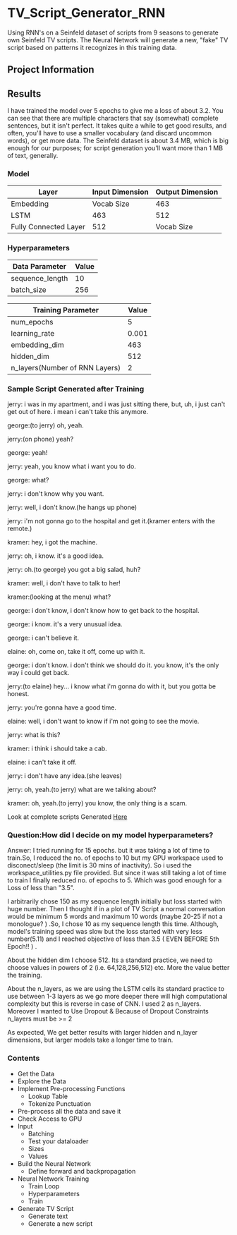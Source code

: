 # TV_Script_Generator_RNN
Using RNN's on a Seinfeld dataset of scripts from 9 seasons to generate own Seinfeld TV scripts. The Neural Network will generate a new, "fake" TV script based on patterns it recognizes in this training data.

## Project Information

## Results

I have trained the model over 5 epochs to give me a loss of about 3.2. You can see that there are multiple characters that say (somewhat) complete sentences, but it isn't perfect. It takes quite a while to get good results, and often, you'll have to use a smaller vocabulary (and discard uncommon words), or get more data. The Seinfeld dataset is about 3.4 MB, which is big enough for our purposes; for script generation you'll want more than 1 MB of text, generally.


### Model
| Layer | Input Dimension | Output Dimension |
| ----- | --------------- | ---------- |
|Embedding|Vocab Size| 463 |
|LSTM|463|512|
|Fully Connected Layer|512|Vocab Size|

### Hyperparameters								
|Data Parameter|Value|
|--------------|------|
|sequence_length| 10|
|batch_size| 256 |

|Training Parameter|Value|
|------------------|-----|
|num_epochs|5|
|learning_rate|0.001|
|embedding_dim|463|
|hidden_dim|512|
|n_layers(Number of RNN Layers)|2|

### Sample Script Generated after Training

jerry: i was in my apartment, and i was just sitting there, but, uh, i just can't get out of here. i mean i can't take this anymore.

george:(to jerry) oh, yeah.

jerry:(on phone) yeah?

george: yeah!

jerry: yeah, you know what i want you to do.

george: what?

jerry: i don't know why you want.

jerry: well, i don't know.(he hangs up phone)

jerry: i'm not gonna go to the hospital and get it.(kramer enters with the remote.)

kramer: hey, i got the machine.

jerry: oh, i know. it's a good idea.

jerry: oh.(to george) you got a big salad, huh?

kramer: well, i don't have to talk to her!

kramer:(looking at the menu) what?

george: i don't know, i don't know how to get back to the hospital.

george: i know. it's a very unusual idea.

george: i can't believe it.

elaine: oh, come on, take it off, come up with it.

george: i don't know. i don't think we should do it. you know, it's the only way i could get back.

jerry:(to elaine) hey... i know what i'm gonna do with it, but you gotta be honest.

jerry: you're gonna have a good time.

elaine: well, i don't want to know if i'm not going to see the movie.

jerry: what is this?

kramer: i think i should take a cab.

elaine: i can't take it off.

jerry: i don't have any idea.(she leaves)

jerry: oh, yeah.(to jerry) what are we talking about?

kramer: oh, yeah.(to jerry) you know, the only thing is a scam.

Look at complete scripts Generated [Here](https://github.com/Tiwarim386/TV_Script_Generator_RNN/tree/master/Generated%20Scripts)


### Question:How did I decide on my model hyperparameters?

Answer: I tried running for 15 epochs. but it was taking a lot of time to train.So, I reduced the no. of epochs to 10 but my GPU workspace used to disconect/sleep (the limit is 30 mins of inactivity). So i used the workspace_utilities.py file provided. But since it was still taking a lot of time to train I finally reduced no. of epochs to 5. Which was good enough for a Loss of less than "3.5".

I arbitrarily chose 150 as my sequence length initially but loss started with huge number. Then I thought if in a plot of TV Script a normal conversation would be minimum 5 words and maximum 10 words (maybe 20-25 if not a monologue? ) .So, I chose 10 as my sequence length this time. Although, model's training speed was slow but the loss started with very less number(5.11) and I reached objective of less than 3.5 ( EVEN BEFORE 5th Epoch!! ) .

About the hidden dim I choose 512. Its a standard practice, we need to choose values in powers of 2 (i.e. 64,128,256,512) etc. More the value better the training.

About the n_layers, as we are using the LSTM cells its standard practice to use between 1-3 layers as we go more deeper there will high computational complexity but this is reverse in case of CNN. I used 2 as n_layers. Moreover I wanted to Use Dropout & Because of Dropout Constraints n_layers must be >= 2

As expected, We get better results with larger hidden and n_layer dimensions, but larger models take a longer time to train.



### Contents

- Get the Data
- Explore the Data
- Implement Pre-processing Functions
	- Lookup Table
	- Tokenize Punctuation
- Pre-process all the data and save it
- Check Access to GPU
- Input
	- Batching
	- Test your dataloader
	- Sizes
	- Values
- Build the Neural Network
	- Define forward and backpropagation
- Neural Network Training
	- Train Loop
	- Hyperparameters
	- Train 
- Generate TV Script
	- Generate text
	- Generate a new script


